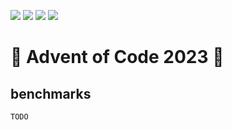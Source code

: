 [![](https://badgen.net/github/license/laDok8/aoc)](../LICENSE)
[![](https://badgen.net/badge/⭐/16/yellow)](main.py)
![](https://badgen.net/badge/language/python)
[![](https://badgen.net/github/checks/nodejs/node/main/Pylint)](https://github.com/laDok8/aoc/actions/workflows/Pylint.yml)

# 🎄 Advent of Code 2023 🎄

## benchmarks

```
TODO
```
